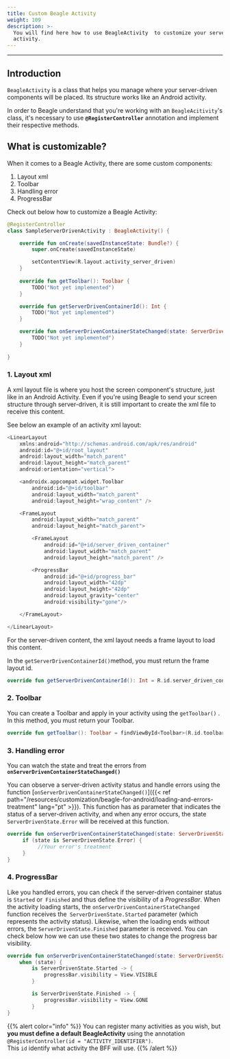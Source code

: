 ```yaml
---
title: Custom Beagle Activity
weight: 109
description: >-
  You will find here how to use BeagleActivity  to customize your server-driven
  activity.
---
```


---

## Introduction

`BeagleActivity` is a class that helps you manage where your server-driven components will be placed. Its structure works like an Android activity. 

In order to Beagle understand that you're working with an `BeagleAcitivity`'s class, it's necessary to use **`@RegisterController`** annotation and implement their respective methods.

## What is customizable?

When it comes to a Beagle Activity, there are some custom components:

1. Layout xml
2. Toolbar
3. Handling error
4. ProgressBar

Check out below how to customize a Beagle Activity:

```kotlin
@RegisterController
class SampleServerDrivenActivity : BeagleActivity() {

    override fun onCreate(savedInstanceState: Bundle?) {
        super.onCreate(savedInstanceState)

        setContentView(R.layout.activity_server_driven)
    }
    
    override fun getToolbar(): Toolbar {
        TODO("Not yet implemented")
    }

    override fun getServerDrivenContainerId(): Int {
        TODO("Not yet implemented")
    }

    override fun onServerDrivenContainerStateChanged(state: ServerDrivenState) {
        TODO("Not yet implemented")
    }
    
}
```

### 1. Layout xml

A xml layout file is where you host the screen component's structure, just like in an Android Activity. Even if you're using Beagle to send your screen structure through server-driven, it is still important to create the xml file to receive this content. 

See below an example of an activity xml layout: 

```kotlin
<LinearLayout
    xmlns:android="http://schemas.android.com/apk/res/android"
    android:id="@+id/root_layout"
    android:layout_width="match_parent"
    android:layout_height="match_parent"
    android:orientation="vertical">

    <androidx.appcompat.widget.Toolbar
        android:id="@+id/toolbar"
        android:layout_width="match_parent"
        android:layout_height="wrap_content" />

    <FrameLayout
        android:layout_width="match_parent"
        android:layout_height="match_parent">

        <FrameLayout
            android:id="@+id/server_driven_container"
            android:layout_width="match_parent"
            android:layout_height="match_parent" />

        <ProgressBar
            android:id="@+id/progress_bar"
            android:layout_width="42dp"
            android:layout_height="42dp"
            android:layout_gravity="center"
            android:visibility="gone"/>

    </FrameLayout>

</LinearLayout>
```

For the server-driven content, the xml layout needs a frame layout to load this content.

In the `getServerDrivenContainerId()`method, you must return the frame layout id.

```kotlin
override fun getServerDrivenContainerId(): Int = R.id.server_driven_container
```

### 2. Toolbar

You can create a Toolbar and apply in your activity using the `getToolbar()` . In this method, you must return your Toolbar.

```kotlin
override fun getToolbar(): Toolbar = findViewById<Toolbar>(R.id.toolbar)
```

### 3. Handling error

You can watch the state and treat the errors from **`onServerDrivenContainerStateChanged()`**

You can observe a server-driven activity status and handle errors using the function [`onServerDrivenContainerStateChanged()`]({{< ref path="/resources/customization/beagle-for-android/loading-and-errors-treatment" lang="pt" >}}). This function has as parameter that indicates the status of a server-driven activity, and when any error occurs, the state `ServerDrivenState.Error` will be received at this function.

```kotlin
override fun onServerDrivenContainerStateChanged(state: ServerDrivenState) {
     if (state is ServerDrivenState.Error) {
          //Your error's treatment 
     }
}
```

### 4. ProgressBar

Like  you handled errors, you can check if the server-driven container status is `Started` or` Finished` and thus define the visibility of a *ProgressBar*. When the activity loading starts, the `onServerDrivenContainerStateChanged` function receives the` ServerDrivenState.Started` parameter (which represents the activity status). Likewise, when the loading ends without errors, the `ServerDrivenState.Finished` parameter is received. You can check below how we can use these two states to change the progress bar visibility.

```kotlin
override fun onServerDrivenContainerStateChanged(state: ServerDrivenState) {
    when (state) {
        is ServerDrivenState.Started -> {
            progressBar.visibility = View.VISIBLE
        }

        is ServerDrivenState.Finished -> {
            progressBar.visibility = View.GONE
        }
}
```

{{% alert color="info" %}}
You can register many activities as you wish, but **you must define a default BeagleActivity** using the annotation `@RegisterController(id = "ACTIVITY_IDENTIFIER")`.  
This `id` identify what activity the BFF will use. 
{{% /alert %}}
